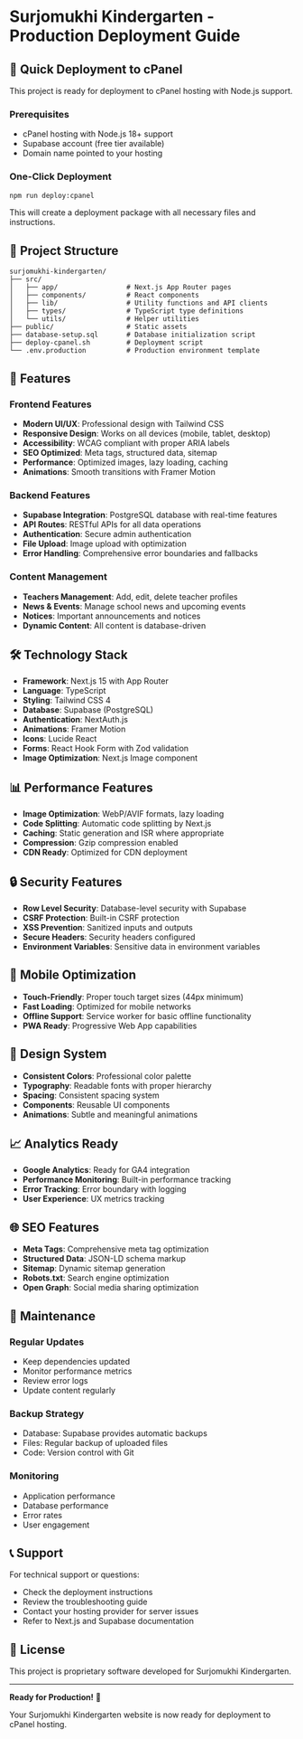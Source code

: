 # Surjomukhi Kindergarten - Production Deployment Guide

## 🚀 Quick Deployment to cPanel

This project is ready for deployment to cPanel hosting with Node.js support.

### Prerequisites
- cPanel hosting with Node.js 18+ support
- Supabase account (free tier available)
- Domain name pointed to your hosting

### One-Click Deployment
```bash
npm run deploy:cpanel
```

This will create a deployment package with all necessary files and instructions.

## 📁 Project Structure

```
surjomukhi-kindergarten/
├── src/
│   ├── app/                 # Next.js App Router pages
│   ├── components/          # React components
│   ├── lib/                 # Utility functions and API clients
│   ├── types/               # TypeScript type definitions
│   └── utils/               # Helper utilities
├── public/                  # Static assets
├── database-setup.sql       # Database initialization script
├── deploy-cpanel.sh         # Deployment script
└── .env.production          # Production environment template
```

## 🔧 Features

### Frontend Features
- **Modern UI/UX**: Professional design with Tailwind CSS
- **Responsive Design**: Works on all devices (mobile, tablet, desktop)
- **Accessibility**: WCAG compliant with proper ARIA labels
- **SEO Optimized**: Meta tags, structured data, sitemap
- **Performance**: Optimized images, lazy loading, caching
- **Animations**: Smooth transitions with Framer Motion

### Backend Features
- **Supabase Integration**: PostgreSQL database with real-time features
- **API Routes**: RESTful APIs for all data operations
- **Authentication**: Secure admin authentication
- **File Upload**: Image upload with optimization
- **Error Handling**: Comprehensive error boundaries and fallbacks

### Content Management
- **Teachers Management**: Add, edit, delete teacher profiles
- **News & Events**: Manage school news and upcoming events
- **Notices**: Important announcements and notices
- **Dynamic Content**: All content is database-driven

## 🛠️ Technology Stack

- **Framework**: Next.js 15 with App Router
- **Language**: TypeScript
- **Styling**: Tailwind CSS 4
- **Database**: Supabase (PostgreSQL)
- **Authentication**: NextAuth.js
- **Animations**: Framer Motion
- **Icons**: Lucide React
- **Forms**: React Hook Form with Zod validation
- **Image Optimization**: Next.js Image component

## 📊 Performance Features

- **Image Optimization**: WebP/AVIF formats, lazy loading
- **Code Splitting**: Automatic code splitting by Next.js
- **Caching**: Static generation and ISR where appropriate
- **Compression**: Gzip compression enabled
- **CDN Ready**: Optimized for CDN deployment

## 🔒 Security Features

- **Row Level Security**: Database-level security with Supabase
- **CSRF Protection**: Built-in CSRF protection
- **XSS Prevention**: Sanitized inputs and outputs
- **Secure Headers**: Security headers configured
- **Environment Variables**: Sensitive data in environment variables

## 📱 Mobile Optimization

- **Touch-Friendly**: Proper touch target sizes (44px minimum)
- **Fast Loading**: Optimized for mobile networks
- **Offline Support**: Service worker for basic offline functionality
- **PWA Ready**: Progressive Web App capabilities

## 🎨 Design System

- **Consistent Colors**: Professional color palette
- **Typography**: Readable fonts with proper hierarchy
- **Spacing**: Consistent spacing system
- **Components**: Reusable UI components
- **Animations**: Subtle and meaningful animations

## 📈 Analytics Ready

- **Google Analytics**: Ready for GA4 integration
- **Performance Monitoring**: Built-in performance tracking
- **Error Tracking**: Error boundary with logging
- **User Experience**: UX metrics tracking

## 🌐 SEO Features

- **Meta Tags**: Comprehensive meta tag optimization
- **Structured Data**: JSON-LD schema markup
- **Sitemap**: Dynamic sitemap generation
- **Robots.txt**: Search engine optimization
- **Open Graph**: Social media sharing optimization

## 🔧 Maintenance

### Regular Updates
- Keep dependencies updated
- Monitor performance metrics
- Review error logs
- Update content regularly

### Backup Strategy
- Database: Supabase provides automatic backups
- Files: Regular backup of uploaded files
- Code: Version control with Git

### Monitoring
- Application performance
- Database performance
- Error rates
- User engagement

## 📞 Support

For technical support or questions:
- Check the deployment instructions
- Review the troubleshooting guide
- Contact your hosting provider for server issues
- Refer to Next.js and Supabase documentation

## 📄 License

This project is proprietary software developed for Surjomukhi Kindergarten.

---

**Ready for Production!** 🎉

Your Surjomukhi Kindergarten website is now ready for deployment to cPanel hosting.
